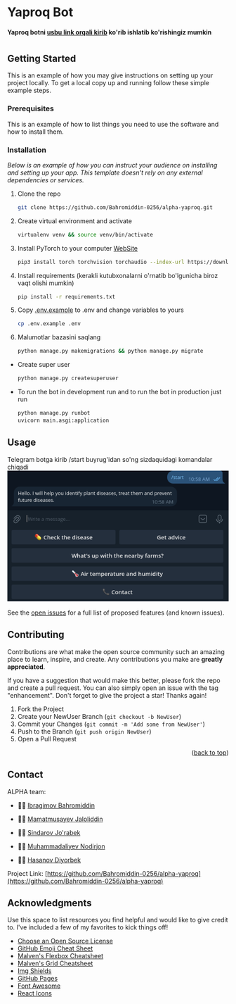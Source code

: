 # Yaproq Bot
#### Yaproq botni [usbu link orqali kirib](https://t.me/yaproq1bot) ko'rib ishlatib ko'rishingiz mumkin
#

<!-- GETTING STARTED -->
## Getting Started

This is an example of how you may give instructions on setting up your project locally.
To get a local copy up and running follow these simple example steps.

### Prerequisites

This is an example of how to list things you need to use the software and how to install them.


### Installation

_Below is an example of how you can instruct your audience on installing and setting up your app. This template doesn't rely on any external dependencies or services._

1. Clone the repo
   ```sh
   git clone https://github.com/Bahromiddin-0256/alpha-yaproq.git
   ```
2. Create virtual environment  and activate
   ```sh
   virtualenv venv && source venv/bin/activate
   ```
3. Install PyTorch to your computer [WebSite](https://pytorch.org/)
    ```sh
    pip3 install torch torchvision torchaudio --index-url https://download.pytorch.org/whl/cpu
    ```

4. Install requirements (kerakli kutubxonalarni o'rnatib bo'lgunicha biroz vaqt olishi mumkin)
   ```sh
   pip install -r requirements.txt
   ```

5. Copy [.env.example](https://github.com/Bahromiddin-0256/alpha-yaproq/blob/main/.env.example)  to .env and change variables to yours
   ```sh
   cp .env.example .env
   ```
6. Malumotlar bazasini saqlang
    ```sh
    python manage.py makemigrations && python manage.py migrate
    ```
- Create super user
    ```sh
    python manage.py createsuperuser
    ```
- To run the bot in development run and to run the bot in production just run
    ```sh
    python manage.py runbot 
    uvicorn main.asgi:application
    ```



<!-- USAGE EXAMPLES -->
## Usage

Telegram botga kirib /start buyrug'idan so'ng sizdaquidagi komandalar chiqadi
![Alt text](image.png)


See the [open issues](https://github.com/Bahromiddin-0256/alpha-yaproq/issues) for a full list of proposed features (and known issues).


<!-- CONTRIBUTING -->
## Contributing

Contributions are what make the open source community such an amazing place to learn, inspire, and create. Any contributions you make are **greatly appreciated**.

If you have a suggestion that would make this better, please fork the repo and create a pull request. You can also simply open an issue with the tag "enhancement".
Don't forget to give the project a star! Thanks again!

1. Fork the Project
2. Create your NewUser Branch (`git checkout -b NewUser`)
3. Commit your Changes (`git commit -m 'Add some from NewUser'`)
4. Push to the Branch (`git push origin NewUser`)
5. Open a Pull Request



<p align="right">(<a href="#readme-top">back to top</a>)</p>



<!-- CONTACT -->
## Contact
ALPHA team:

- 👨‍💻 [Ibragimov Bahromiddin](https://github.com/Bahromiddin-0256)

- 👨‍💻 [Mamatmusayev Jaloliddin](https://github.com/jaloliddin1006)

- 👨‍💻 [Sindarov Jo'rabek](https://github.com/jurabek004)

- 👨‍💻 [Muhammadaliyev Nodirjon](https://github.com/muhammadaliyevnodirjon)

- 👨‍💻 [Hasanov Diyorbek](https://github.com/)

Project Link: [https://github.com/Bahromiddin-0256/alpha-yaproq](https://github.com/Bahromiddin-0256/alpha-yaproq)



<!-- ACKNOWLEDGMENTS -->
## Acknowledgments

Use this space to list resources you find helpful and would like to give credit to. I've included a few of my favorites to kick things off!

* [Choose an Open Source License](https://choosealicense.com)
* [GitHub Emoji Cheat Sheet](https://www.webpagefx.com/tools/emoji-cheat-sheet)
* [Malven's Flexbox Cheatsheet](https://flexbox.malven.co/)
* [Malven's Grid Cheatsheet](https://grid.malven.co/)
* [Img Shields](https://shields.io)
* [GitHub Pages](https://pages.github.com)
* [Font Awesome](https://fontawesome.com)
* [React Icons](https://react-icons.github.io/react-icons/search)



